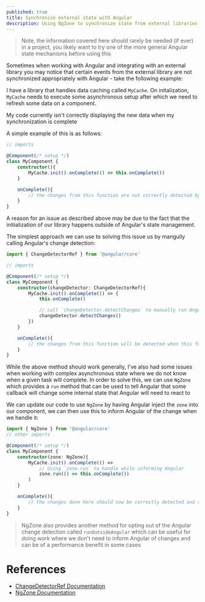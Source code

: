 ```yaml
---
published: true
title: Synchronize external state with Angular
description: Using NgZone to synchronize state from external libraries with Angular
---
```


> Note, the information covered here should rarely be needed (if ever) in a project, you likely want to try one of the more general Angular state mechanisms before using this

Sometimes when working with Angular and integrating with an external library you may notice that certain events from the external library are not synchronized appropriately with Angular - take the following example:

I have a library that handles data caching called `MyCache`. On initalization, `MyCache` needs to execute some asynchronous setup after which we need to refresh some data on a component.

My code currently isn't correctly displaying the new data when my synchronization is complete

A simple example of this is as follows:

```ts
// imports

@Component(/* setup */)
class MyComponent {
    constructor(){
        MyCache.init().onComplete(() => this.onComplete())
    }

    onComplete(){
        // the changes from this function are not correctly detected by Angular
    }
}
```

A reason for an issue as described above may be due to the fact that the initialization of our library happens outside of Angular's state management. 

The simplest approach we can use to solving this issue us by mangully calling Angular's change detection:

```ts
import { ChangeDetectorRef } from '@angular/core'

// imports

@Component(/* setup */)
class MyComponent {
    constructor(changeDetector: ChangeDetectorRef){
        MyCache.init().onComplete(() => {
            this.onComplete()

            // call `changeDetector.detectChanges` to manually run Angular Change Dectectino
            changeDetector.detectChanges()
        })
    }

    onComplete(){
        // the changes from this function will be detected when this function completes
    }
}

```

While the above method should work generally, I've also had some issues when working with complex asynchronous state where we do not know when a given task will complete. In order to solve this, we can use `NgZone` which provides a `run` method that can be used to tell Angular that some callback will change some internal state that Angular will need to react to

We can update our code to use `NgZone` by having Angular inject the `zone` into our component, we can then use this to inform Angular of the change when we handle it:

```ts
import { NgZone } from '@angular/core'
// other imports

@Component(/* setup */)
class MyComponent {
    constructor(zone: NgZone){
        MyCache.init().onComplete(() => 
            // Using `zone.run` to handle while informing Angular 
            zone.run(() => this.onComplete())
        )
    }

    onComplete(){
        // the changes done here should now be correctly detected and reflected in the rest of our application
    }
}
```

> NgZone also provides another method for opting out of the Angular change detection called `runOutsideAngular` which can be useful for doing work where we don't need to inform Angular of changes and can be of a performance benefit in some cases

# References

- [ChangeDetectorRef Documentation](https://angular.io/api/core/ChangeDetectorRef) 
- [NgZone Documentation](https://angular.io/api/core/NgZone)